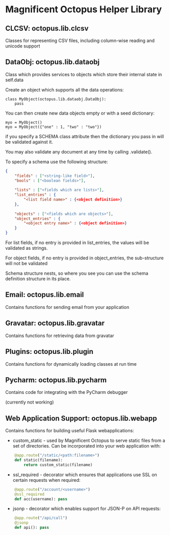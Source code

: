 # Magnificent Octopus Helper Library

## CLCSV: octopus.lib.clcsv

Classes for representing CSV files, including column-wise reading and unicode support

## DataObj: octopus.lib.dataobj

Class which provides services to objects which store their internal state in self.data

Create an object which supports all the data operations:

    class MyObject(octopus.lib.dataobj.DataObj):
        pass

You can then create new data objects empty or with a seed dictionary:

    myo = MyObject()
    myo = MyObject({"one" : 1, "two" : "two"})

if you specify a SCHEMA class attribute then the dictionary you pass in will be validated against it.

You may also validate any document at any time by calling .validate().

To specify a schema use the following structure:

```json
{
    "fields" : ["<string-like field>"],
    "bools" : ["<boolean fields>"],
    
    "lists" : ["<fields which are lists>"],
    "list_entries" : {
        "<list field name>" : {<object definition>}
    },
    
    "objects" : ["<fields which are objects>"],
    "object_entries" : {
        "<object entry name>" : {<object definition>}
    }
}
```

For list fields, if no entry is provided in list_entries, the values will be validated as strings.

For object fields, if no entry is provided in object_entries, the sub-structure will not be validated

Schema structure nests, so where you see <object definition> you can use the schema definition structure in its place.


## Email: octopus.lib.email

Contains functions for sending email from your application

## Gravatar: octopus.lib.gravatar

Contains functions for retrieving data from gravatar

## Plugins: octopus.lib.plugin

Contains functions for dynamically loading classes at run time

## Pycharm: octopus.lib.pycharm

Contains code for integrating with the PyCharm debugger

(currently not working)

## Web Application Support: octopus.lib.webapp

Contains functions for building useful Flask webapplications:

* custom_static - used by Magnificent Octopus to serve static files from a set of directories.  Can be incorporated into your web application with:

```python
    @app.route("/static/<path:filename>")
    def static(filename):
        return custom_static(filename)
```

* ssl_required - decorator which ensures that applications use SSL on certain requests when required:

```python
    @app.route("/account/<username>")
    @ssl_required
    def acc(username): pass
```

* jsonp - decorator which enables support for JSON-P on API requests:

```python
    @app.route("/api/call")
    @jsonp
    def api(): pass
```
